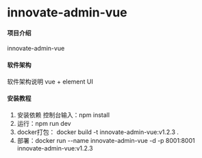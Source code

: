 # innovate-admin-vue

#### 项目介绍
innovate-admin-vue

#### 软件架构
软件架构说明
vue + element UI


#### 安装教程

1. 安装依赖
控制台输入：npm install
2. 运行：npm run dev
3. docker打包： docker build -t innovate-admin-vue:v1.2.3 .
4. 部署：docker run --name innovate-admin-vue -d -p 8001:8001 innovate-admin-vue:v1.2.3

